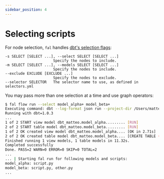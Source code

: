 ```yaml
---
sidebar_position: 4
---
```


# Selecting scripts

For node selection, `fal` handles [dbt's selection flags](https://docs.getdbt.com/reference/node-selection/syntax):

```
-s SELECT [SELECT ...], --select SELECT [SELECT ...]
                      Specify the nodes to include.
-m SELECT [SELECT ...], --models SELECT [SELECT ...]
                      Specify the nodes to include.
--exclude EXCLUDE [EXCLUDE ...]
                      Specify the nodes to exclude.
--selector SELECTOR   The selector name to use, as defined in selectors.yml
```

You may pass more than one selection at a time and use graph operators:

```bash
$ fal flow run --select model_alpha+ model_beta+
Executing command: dbt --log-format json run --project-dir /Users/matteo/Projects/fal/fal_dbt_examples --profiles-dir . --exclude lombardia_covid miami
Running with dbt=1.0.3
...
1 of 2 START view model dbt_matteo.model_alpha......... [RUN]
2 of 2 START table model dbt_matteo.model_beta......... [RUN]
1 of 2 OK created view model dbt_matteo.model_alpha.... [OK in 2.71s]
2 of 2 OK created table model dbt_matteo.model_beta.... [CREATE TABLE (10.0 rows, 2.6 KB processed) in 4.32s]
Finished running 1 view models, 1 table models in 11.32s.
Completed successfully
Done. PASS=2 WARN=0 ERROR=0 SKIP=0 TOTAL=2
...
... | Starting fal run for following models and scripts:
model_alpha: script.py
model_beta: script.py, other.py
...
```
